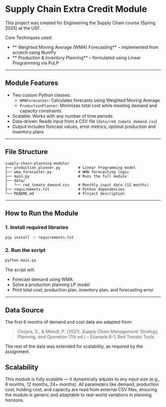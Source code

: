 # Supply Chain Extra Credit Module

This project was created for Engineering the Supply Chain course (Spring 2025) at the USF. 

Core Techniques used:

- ** Weighted Moving Average (WMA) Forecasting** – implemented from scratch using NumPy  
- ** Production & Inventory Planning** – formulated using Linear Programming via PuLP

---

## Module Features

- Two custom Python classes:
  - `WMAForecaster`: Calculates forecasts using Weighted Moving Average
  - `ProductionPlanner`: Minimizes total cost while meeting demand and capacity constraints
- Scalable: Works with any number of time periods
- Data-driven: Reads input from a CSV file (`data/red_tomato_demand.csv`)
- Output includes forecast values, error metrics, optimal production and inventory plans

---

## File Structure

```
supply-chain-planning-module/
├── production_planner.py        # Linear Programming model
├── wma_forecaster.py            # WMA forecasting logic
├── main.py                      # Runs the full module
├── data/
│   └── red_tomato_demand.csv    # Monthly input data (12 months)
├── requirements.txt             # Python dependencies
└── README.md                    # Project description
```

---

## How to Run the Module

### 1. Install required libraries
```bash
pip install -r requirements.txt
```

### 2. Run the script
```bash
python main.py
```

The script will:
- Forecast demand using WMA
- Solve a production planning LP model
- Print total cost, production plan, inventory plan, and forecasting error

---

## Data Source

The first 6 months of demand and cost data are adapted from:

> Chopra, S., & Meindl, P. (2021). *Supply Chain Management: Strategy, Planning, and Operation* (7th ed.) – Example 8-1, Red Tomato Tools.

The rest of the data was extended for scalability, as required by the assignment.

## Scalability

This module is fully scalable — it dynamically adjusts to any input size (e.g., 6 months, 12 months, 24+ months). All parameters like demand, production cost, holding cost, and capacity are read from external CSV files, ensuring the module is generic and adaptable to real-world variations in planning horizons.
